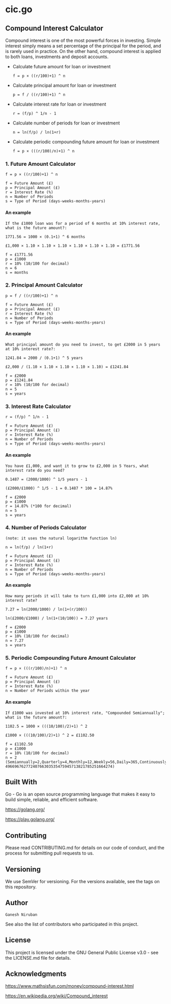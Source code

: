 # cic.go

## Compound Interest Calculator
Compound interest is one of the most powerful forces in investing. Simple interest simply means a set percentage of the principal for the period, and is rarely used in practice. On the other hand, compound interest is applied to both loans, investments and deposit accounts.

- Calculate future amount for loan or investment

      f = p × ((r/100)+1) ^ n

- Calculate principal amount for loan or investment

      p = f / ((r/100)+1) ^ n

- Calculate interest rate for loan or investment

      r = (f/p) ^ 1/n - 1

- Calculate number of periods for loan or investment

      n = ln(f/p) / ln(1+r)
      
- Calculate periodic compounding future amount for loan or investment

      f = p × (((r/100)/n)+1) ^ n

### 1. Future Amount Calculator
```
f = p × ((r/100)+1) ^ n

f = Future Amount (£)
p = Principal Amount (£)
r = Interest Rate (%)
n = Number of Periods
s = Type of Period (days-weeks-months-years)
```
#### An example
```
If the £1000 loan was for a period of 6 months at 10% interest rate, what is the future amount?:

1771.56 = 1000 × (0.1+1) ^ 6 months

£1,000 × 1.10 × 1.10 × 1.10 × 1.10 × 1.10 × 1.10 = £1771.56

f = £1771.56
p = £1000
r = 10% (10/100 for decimal)
n = 6
s = months
```
### 2. Principal Amount Calculator
```
p = f / ((r/100)+1) ^ n

f = Future Amount (£)
p = Principal Amount (£)
r = Interest Rate (%)
n = Number of Periods
s = Type of Period (days-weeks-months-years)
```
#### An example
```
What principal amount do you need to invest, to get £2000 in 5 years at 10% interest rate?:

1241.84 = 2000 / (0.1+1) ^ 5 years

£2,000 / (1.10 × 1.10 × 1.10 × 1.10 × 1.10) = £1241.84

f = £2000
p = £1241.84
r = 10% (10/100 for decimal)
n = 5
s = years
```
### 3. Interest Rate Calculator
```
r = (f/p) ^ 1/n - 1

f = Future Amount (£)
p = Principal Amount (£)
r = Interest Rate (%)
n = Number of Periods
s = Type of Period (days-weeks-months-years)
```
#### An example
```
You have £1,000, and want it to grow to £2,000 in 5 Years, what interest rate do you need?

0.1487 = (2000/1000) ^ 1/5 years - 1

(£2000/£1000) ^ 1/5 - 1 = 0.1487 * 100 = 14.87%

f = £2000
p = £1000
r = 14.87% (*100 for decimal)
n = 5
s = years
```
### 4. Number of Periods Calculator
```
(note: it uses the natural logarithm function ln)

n = ln(f/p) / ln(1+r)

f = Future Amount (£)
p = Principal Amount (£)
r = Interest Rate (%)
n = Number of Periods
s = Type of Period (days-weeks-months-years)
```
#### An example
```
How many periods it will take to turn £1,000 into £2,000 at 10% interest rate?

7.27 = ln(2000/1000) / ln(1+(r/100))

ln(£2000/£1000) / ln(1+(10/100)) = 7.27 years

f = £2000
p = £1000
r = 10% (10/100 for decimal)
n = 7.27
s = years
```
### 5. Periodic Compounding Future Amount Calculator
```
f = p × (((r/100)/n)+1) ^ n

f = Future Amount (£)
p = Principal Amount (£)
r = Interest Rate (%)
n = Number of Periods within the year
```
#### An example
```
If £1000 was invested at 10% interest rate, "Compounded Semiannually"; what is the future amount?:

1102.5 = 1000 × (((10/100)/2)+1) ^ 2

£1000 × (((10/100)/2)+1) ^ 2 = £1102.50

f = £1102.50
p = £1000
r = 10% (10/100 for decimal)
n = 2 (Semiannually=2,Quarterly=4,Monthly=12,Weekly=56,Daily=365,Continuously=2.71828182845904523536028747135266249775724709369995957
49669676277240766303535475945713821785251664274)
```
## Built With 

Go - Go is an open source programming language that makes it easy to build simple, reliable, and efficient software.

https://golang.org/

https://play.golang.org/

## Contributing

Please read CONTRIBUTING.md for details on our code of conduct, and the process for submitting pull requests to us.

## Versioning

We use SemVer for versioning. For the versions available, see the tags on this repository.

## Author
```
Ganesh Niruban
```
See also the list of contributors who participated in this project.

## License

This project is licensed under the GNU General Public License v3.0 - see the LICENSE.md file for details.

## Acknowledgments

https://www.mathsisfun.com/money/compound-interest.html

https://en.wikipedia.org/wiki/Compound_interest

